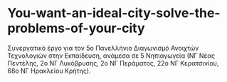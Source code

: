 # You-want-an-ideal-city-solve-the-problems-of-your-city
Συνεργατικό έργο για τον 5ο Πανελλήνιο Διαγωνισμό Ανοιχτών Τεχνολογιών στην Εκπαίδευση, ανάμεσα σε 5 Νηπιαγωγεία (ΝΓ Νέας Πεντέλης, 2ο ΝΓ Λυκόβρυσης, 2ο ΝΓ Περάματος, 22ο ΝΓ Κερατσινίου, 68ο ΝΓ Ηρακλείου Κρήτης).
